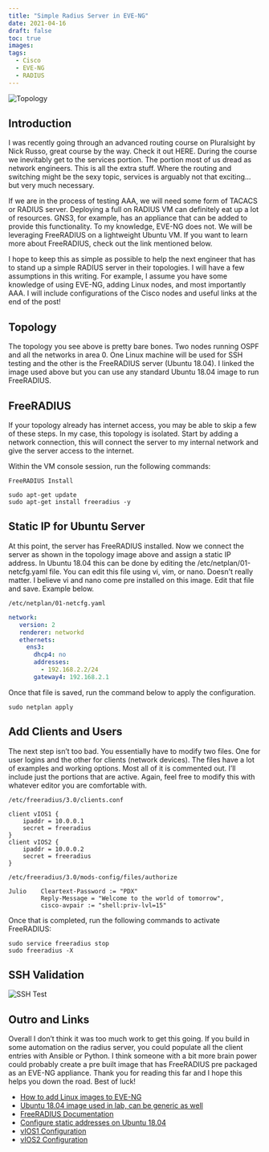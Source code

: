 ```yaml
---
title: "Simple Radius Server in EVE-NG"
date: 2021-04-16
draft: false
toc: true
images:
tags:
  - Cisco
  - EVE-NG
  - RADIUS
---
```


![Topology](/blog/images/freeradius-new.png)

## Introduction

I was recently going through an advanced routing course on Pluralsight by Nick Russo, great course by the way. Check it out HERE. During the course we inevitably get to the services portion. The portion most of us dread as network engineers. This is all the extra stuff. Where the routing and switching might be the sexy topic, services is arguably not that exciting… but very much necessary.

If we are in the process of testing AAA, we will need some form of TACACS or RADIUS server. Deploying a full on RADIUS VM can definitely eat up a lot of resources. GNS3, for example, has an appliance that can be added to provide this functionality. To my knowledge, EVE-NG does not. We will be leveraging FreeRADIUS on a lightweight Ubuntu VM. If you want to learn more about FreeRADIUS, check out the link mentioned below.

I hope to keep this as simple as possible to help the next engineer that has to stand up a simple RADIUS server in their topologies. I will have a few assumptions in this writing. For example, I assume you have some knowledge of using EVE-NG, adding Linux nodes, and most importantly AAA. I will include configurations of the Cisco nodes and useful links at the end of the post!

## Topology

The topology you see above is pretty bare bones. Two nodes running OSPF and all the networks in area 0. One Linux machine will be used for SSH testing and the other is the FreeRADIUS server (Ubuntu 18.04). I linked the image used above but you can use any standard Ubuntu 18.04 image to run FreeRADIUS.

## FreeRADIUS

If your topology already has internet access, you may be able to skip a few of these steps. In my case, this topology is isolated. Start by adding a network connection, this will connect the server to my internal network and give the server access to the internet.

Within the VM console session, run the following commands:

`FreeRADIUS Install`

```shell
sudo apt-get update
sudo apt-get install freeradius -y
```

## Static IP for Ubuntu Server

At this point, the server has FreeRADIUS installed. Now we connect the server as shown in the topology image above and assign a static IP address. In Ubuntu 18.04 this can be done by editing the /etc/netplan/01-netcfg.yaml file. You can edit this file using vi, vim, or nano. Doesn't really matter. I believe vi and nano come pre installed on this image. Edit that file and save. Example below.

`/etc/netplan/01-netcfg.yaml`

```yaml
network:
   version: 2
   renderer: networkd
   ethernets:
     ens3:
       dhcp4: no
       addresses:
         - 192.168.2.2/24
       gateway4: 192.168.2.1
```

Once that file is saved, run the command below to apply the configuration.

```shell
sudo netplan apply
```

## Add Clients and Users

The next step isn’t too bad. You essentially have to modify two files. One for user logins and the other for clients (network devices). The files have a lot of examples and working options. Most all of it is commented out. I’ll include just the portions that are active. Again, feel free to modify this with whatever editor you are comfortable with.

`/etc/freeradius/3.0/clients.conf`

```text
client vIOS1 {
    ipaddr = 10.0.0.1
    secret = freeradius
}
client vIOS2 {
    ipaddr = 10.0.0.2
    secret = freeradius
}
```

`/etc/freeradius/3.0/mods-config/files/authorize`

```text
Julio    Cleartext-Password := "PDX"
         Reply-Message = "Welcome to the world of tomorrow",
         cisco-avpair := "shell:priv-lvl=15"
```

Once that is completed, run the following commands to activate FreeRADIUS:

```shell
sudo service freeradius stop
sudo freeradius -X
```

## SSH Validation

![SSH Test](/blog/images/ssh_test_radius.png)

## Outro and Links

Overall I don’t think it was too much work to get this going. If you build in some automation on the radius server, you could populate all the client entries with Ansible or Python. I think someone with a bit more brain power could probably create a pre built image that has FreeRADIUS pre packaged as an EVE-NG appliance. Thank you for reading this far and I hope this helps you down the road. Best of luck!

- [How to add Linux images to EVE-NG](https://www.eve-ng.net/index.php/documentation/howtos/howto-create-own-linux-host-image/)
- [Ubuntu 18.04 image used in lab, can be generic as well](https://ipnet.xyz/2018/06/ubuntu-image-for-eve-ng-python-for-network-engineers/)
- [FreeRADIUS Documentation](https://freeradius.org/)
- [Configure static addresses on Ubuntu 18.04](https://linuxize.com/post/how-to-configure-static-ip-address-on-ubuntu-18-04/)
- [vIOS1 Configuration](/blog/files/vIOS1.txt)
- [vIOS2 Configuration](/blog/files/vIOS2.txt)
